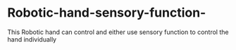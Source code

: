 # Robotic-hand-sensory-function-
This Robotic hand can control and either use sensory function to control the hand individually 
